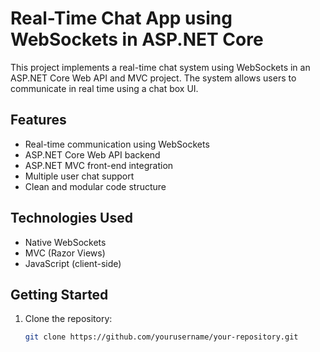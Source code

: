 # Real-Time Chat App using WebSockets in ASP.NET Core

This project implements a real-time chat system using WebSockets in an ASP.NET Core Web API and MVC project. The system allows users to communicate in real time using a chat box UI.

## Features

- Real-time communication using WebSockets
- ASP.NET Core Web API backend
- ASP.NET MVC front-end integration
- Multiple user chat support
- Clean and modular code structure

## Technologies Used
- Native WebSockets
- MVC (Razor Views)
- JavaScript (client-side)

## Getting Started

1. Clone the repository:
   ```bash
   git clone https://github.com/yourusername/your-repository.git
